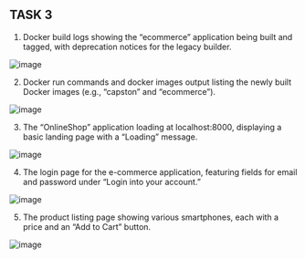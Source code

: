 ## TASK 3

1. Docker build logs showing the “ecommerce” application being built and tagged, with deprecation notices for the legacy builder.

![image](https://github.com/user-attachments/assets/c2f0519d-050a-4eb6-9dc0-3e55da753400)

2. Docker run commands and docker images output listing the newly built Docker images (e.g., “capston” and “ecommerce”).

![image](https://github.com/user-attachments/assets/085fa8ec-8dc8-46a0-9ac1-7eb8f17db033)

3. The “OnlineShop” application loading at localhost:8000, displaying a basic landing page with a “Loading” message.

![image](https://github.com/user-attachments/assets/990cd506-575f-4f79-90ab-55c9b874c9e1)

4. The login page for the e-commerce application, featuring fields for email and password under “Login into your account.”

![image](https://github.com/user-attachments/assets/5e6e4a85-ec83-43e4-8533-5ce1b11528f7)

5. The product listing page showing various smartphones, each with a price and an “Add to Cart” button.

![image](https://github.com/user-attachments/assets/d18efa3f-40d4-44dd-9ea1-90596f826412)
